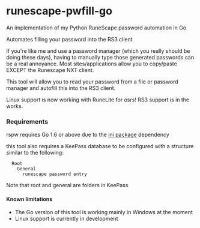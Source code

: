 # runescape-pwfill-go
An implementation of my Python RuneScape password automation in Go

Automates filling your password into the RS3 client

If you're like me and use a password manager (which you really should be doing these days), having to manually type those generated passwords can be a real annoyance. Most sites/applications allow you to copy/paste EXCEPT the Runescape NXT client. 

This tool will allow you to read your password from a file or password manager and autofill this into the RS3 client.

Linux support is now working with RuneLite for osrs! RS3 support is in the works.

### Requirements
rspw requires Go 1.6 or above due to the [ini package](https://github.com/go-ini/ini) dependency

this tool also requires a KeePass database to be configured with a structure similar to the following:

```  
  Root
    General
      runescape password entry
```
Note that root and general are folders in KeePass

#### Known limitations
* The Go version of this tool is working mainly in Windows at the moment
* Linux support is currently in development
